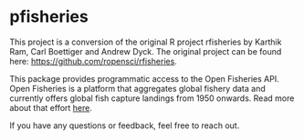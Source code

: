 # pfisheries

This project is a conversion of the original R project rfisheries by Karthik Ram, Carl Boettiger and Andrew Dyck. The original project can be found here: https://github.com/ropensci/rfisheries. 

This package provides programmatic access to the Open Fisheries API. Open Fisheries is a platform that aggregates global fishery data and currently offers global fish capture landings from 1950 onwards. Read more about that effort [here](https://www.openfisheries.org).

If you have any questions or feedback, feel free to reach out.


